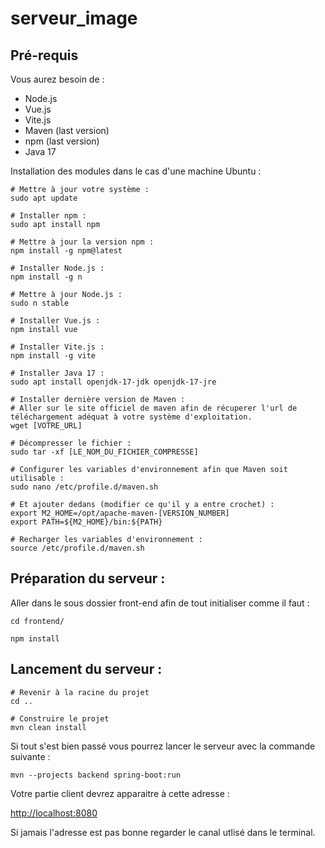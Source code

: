 # serveur_image

## Pré-requis

Vous aurez besoin de :
- Node.js
- Vue.js
- Vite.js
- Maven (last version)
- npm (last version)
- Java 17

Installation des modules dans le cas d'une machine Ubuntu :

```
# Mettre à jour votre système :
sudo apt update

# Installer npm :
sudo apt install npm

# Mettre à jour la version npm :
npm install -g npm@latest

# Installer Node.js :
npm install -g n

# Mettre à jour Node.js :
sudo n stable

# Installer Vue.js :
npm install vue

# Installer Vite.js :
npm install -g vite

# Installer Java 17 :
sudo apt install openjdk-17-jdk openjdk-17-jre

# Installer dernière version de Maven :
# Aller sur le site officiel de maven afin de récuperer l'url de téléchargement adéquat à votre système d'exploitation.
wget [VOTRE_URL]

# Décompresser le fichier :
sudo tar -xf [LE_NOM_DU_FICHIER_COMPRESSE]

# Configurer les variables d'environnement afin que Maven soit utilisable :
sudo nano /etc/profile.d/maven.sh

# Et ajouter dedans (modifier ce qu'il y a entre crochet) :
export M2_HOME=/opt/apache-maven-[VERSION_NUMBER]
export PATH=${M2_HOME}/bin:${PATH}

# Recharger les variables d'environnement : 
source /etc/profile.d/maven.sh
```


## Préparation du serveur :

Aller dans le sous dossier front-end afin de tout initialiser comme il faut : 

```
cd frontend/

npm install
```


## Lancement du serveur :

```
# Revenir à la racine du projet
cd ..

# Construire le projet
mvn clean install
```

Si tout s'est bien passé vous pourrez lancer le serveur avec la commande suivante : 

```
mvn --projects backend spring-boot:run
```

Votre partie client devrez apparaitre à cette adresse :

[http://localhost:8080](http://localhost:8080)

Si jamais l'adresse est pas bonne regarder le canal utlisé dans le terminal.



